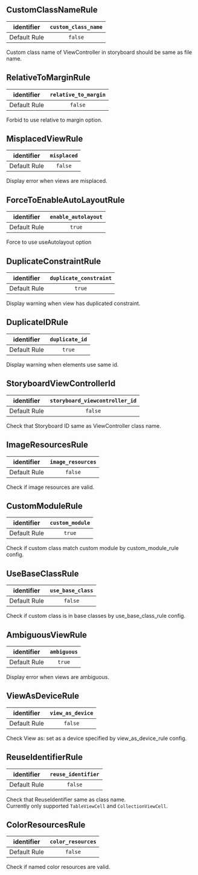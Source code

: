 ## CustomClassNameRule

|    identifier   | `custom_class_name` |
|:---------------:|:---------------:|
|   Default Rule  |  `false` |

Custom class name of ViewController in storyboard should be same as file name.


## RelativeToMarginRule

|    identifier   | `relative_to_margin` |
|:---------------:|:---------------:|
|   Default Rule  |  `false` |

Forbid to use relative to margin option.


## MisplacedViewRule

|    identifier   | `misplaced` |
|:---------------:|:---------------:|
|   Default Rule  |  `false` |

Display error when views are misplaced.


## ForceToEnableAutoLayoutRule

|    identifier   | `enable_autolayout` |
|:---------------:|:---------------:|
|   Default Rule  |  `true` |

Force to use useAutolayout option


## DuplicateConstraintRule

|    identifier   | `duplicate_constraint` |
|:---------------:|:---------------:|
|   Default Rule  |  `true` |

Display warning when view has duplicated constraint.


## DuplicateIDRule

|    identifier   | `duplicate_id` |
|:---------------:|:---------------:|
|   Default Rule  |  `true` |

Display warning when elements use same id.


## StoryboardViewControllerId

|    identifier   | `storyboard_viewcontroller_id` |
|:---------------:|:---------------:|
|   Default Rule  |  `false` |

Check that Storyboard ID same as ViewController class name.


## ImageResourcesRule

|    identifier   | `image_resources` |
|:---------------:|:---------------:|
|   Default Rule  |  `false` |

Check if image resources are valid.


## CustomModuleRule

|    identifier   | `custom_module` |
|:---------------:|:---------------:|
|   Default Rule  |  `true` |

Check if custom class match custom module by custom_module_rule config.


## UseBaseClassRule

|    identifier   | `use_base_class` |
|:---------------:|:---------------:|
|   Default Rule  |  `false` |

Check if custom class is in base classes by use_base_class_rule config.


## AmbiguousViewRule

|    identifier   | `ambiguous` |
|:---------------:|:---------------:|
|   Default Rule  |  `true` |

Display error when views are ambiguous.


## ViewAsDeviceRule

|    identifier   | `view_as_device` |
|:---------------:|:---------------:|
|   Default Rule  |  `false` |

Check View as: set as a device specified by view_as_device_rule config.


## ReuseIdentifierRule

|    identifier   | `reuse_identifier` |
|:---------------:|:---------------:|
|   Default Rule  |  `false` |

Check that ReuseIdentifier same as class name.\
Currently only supported `TableViewCell` and `CollectionViewCell`.


## ColorResourcesRule

|    identifier   | `color_resources` |
|:---------------:|:---------------:|
|   Default Rule  |  `false` |

Check if named color resources are valid.

